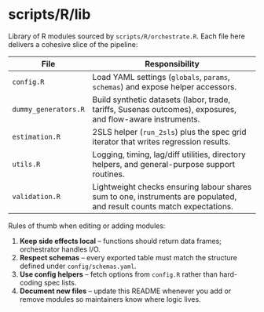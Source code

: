 # scripts/R/lib

Library of R modules sourced by `scripts/R/orchestrate.R`. Each file here delivers a cohesive slice of the pipeline:

| File | Responsibility |
| --- | --- |
| `config.R` | Load YAML settings (`globals`, `params`, `schemas`) and expose helper accessors. |
| `dummy_generators.R` | Build synthetic datasets (labor, trade, tariffs, Susenas outcomes), exposures, and flow-aware instruments. |
| `estimation.R` | 2SLS helper (`run_2sls`) plus the spec grid iterator that writes regression results. |
| `utils.R` | Logging, timing, lag/diff utilities, directory helpers, and general-purpose support routines. |
| `validation.R` | Lightweight checks ensuring labour shares sum to one, instruments are populated, and result counts match expectations. |

Rules of thumb when editing or adding modules:

1. **Keep side effects local** – functions should return data frames; orchestrator handles I/O.
2. **Respect schemas** – every exported table must match the structure defined under `config/schemas.yaml`.
3. **Use config helpers** – fetch options from `config.R` rather than hard-coding spec lists.
4. **Document new files** – update this README whenever you add or remove modules so maintainers know where logic lives.
